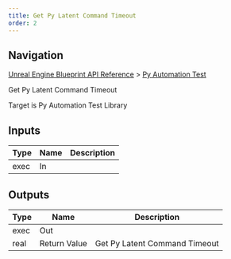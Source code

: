 ```yaml
---
title: Get Py Latent Command Timeout
order: 2
---
```

## Navigation

[Unreal Engine Blueprint API Reference](https://dev.epicgames.com/documentation/en-us/unreal-engine/BlueprintAPI) > [Py Automation Test](https://dev.epicgames.com/documentation/en-us/unreal-engine/BlueprintAPI/PyAutomationTest)

Get Py Latent Command Timeout

Target is Py Automation Test Library

## Inputs

| Type | Name | Description |
| --- | --- | --- |
| exec | In |  |

## Outputs

| Type | Name | Description |
| --- | --- | --- |
| exec | Out |  |
| real | Return Value | Get Py Latent Command Timeout |

